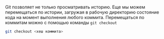 Git позволяет не только просматривать историю. Еще мы можем перемещаться по истории, загружая в рабочую директорию состояние кода на момент выполнения любого коммита.
Перемещаться по коммитам можно с помощью команды `git checkout`

```bash
git checkout <хеш коммита>
```

